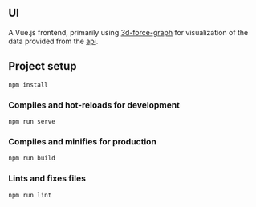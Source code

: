 ## UI

A Vue.js frontend, primarily using [3d-force-graph](https://github.com/vasturiano/3d-force-graph) for visualization of the data provided from the [api](../api/).

## Project setup
```
npm install
```

### Compiles and hot-reloads for development
```
npm run serve
```

### Compiles and minifies for production
```
npm run build
```

### Lints and fixes files
```
npm run lint
```
